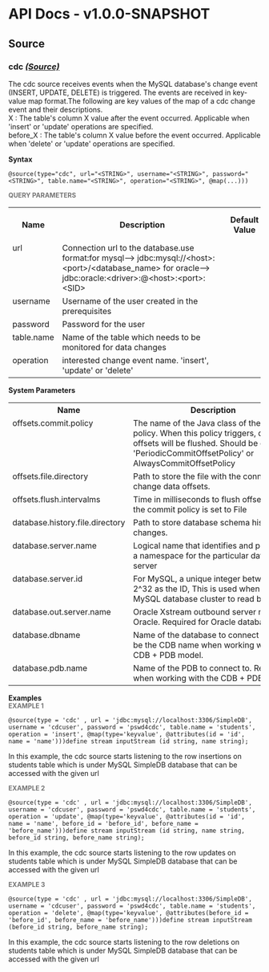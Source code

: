 # API Docs - v1.0.0-SNAPSHOT

## Source

### cdc *<a target="_blank" href="https://wso2.github.io/siddhi/documentation/siddhi-4.0/#source">(Source)</a>*

<p style="word-wrap: break-word">The cdc source receives events when the MySQL database's change event (INSERT, UPDATE, DELETE) is triggered. The events are received in key-value map format.The following are key values of the map of a cdc change event and their descriptions.<br>X : The table's column X value after the event occurred. Applicable when 'insert' or 'update' operations are specified. <br>before_X : The table's column X value before the event occurred. Applicable when 'delete' or 'update' operations are specified.<br></p>

<span id="syntax" class="md-typeset" style="display: block; font-weight: bold;">Syntax</span>
```
@source(type="cdc", url="<STRING>", username="<STRING>", password="<STRING>", table.name="<STRING>", operation="<STRING>", @map(...)))
```

<span id="query-parameters" class="md-typeset" style="display: block; color: rgba(0, 0, 0, 0.54); font-size: 12.8px; font-weight: bold;">QUERY PARAMETERS</span>
<table>
    <tr>
        <th>Name</th>
        <th style="min-width: 20em">Description</th>
        <th>Default Value</th>
        <th>Possible Data Types</th>
        <th>Optional</th>
        <th>Dynamic</th>
    </tr>
    <tr>
        <td style="vertical-align: top">url</td>
        <td style="vertical-align: top; word-wrap: break-word">Connection url to the database.use format:for mysql--&gt; jdbc:mysql://&lt;host&gt;:&lt;port&gt;/&lt;database_name&gt; for oracle--&gt; jdbc:oracle:&lt;driver&gt;:@&lt;host&gt;:&lt;port&gt;:&lt;SID&gt;</td>
        <td style="vertical-align: top"></td>
        <td style="vertical-align: top">STRING</td>
        <td style="vertical-align: top">No</td>
        <td style="vertical-align: top">No</td>
    </tr>
    <tr>
        <td style="vertical-align: top">username</td>
        <td style="vertical-align: top; word-wrap: break-word">Username of the user created in the prerequisites</td>
        <td style="vertical-align: top"></td>
        <td style="vertical-align: top">STRING</td>
        <td style="vertical-align: top">No</td>
        <td style="vertical-align: top">No</td>
    </tr>
    <tr>
        <td style="vertical-align: top">password</td>
        <td style="vertical-align: top; word-wrap: break-word">Password for the user</td>
        <td style="vertical-align: top"></td>
        <td style="vertical-align: top">STRING</td>
        <td style="vertical-align: top">No</td>
        <td style="vertical-align: top">No</td>
    </tr>
    <tr>
        <td style="vertical-align: top">table.name</td>
        <td style="vertical-align: top; word-wrap: break-word">Name of the table which needs to be monitored for data changes</td>
        <td style="vertical-align: top"></td>
        <td style="vertical-align: top">STRING</td>
        <td style="vertical-align: top">No</td>
        <td style="vertical-align: top">No</td>
    </tr>
    <tr>
        <td style="vertical-align: top">operation</td>
        <td style="vertical-align: top; word-wrap: break-word">interested change event name. 'insert', 'update' or 'delete'</td>
        <td style="vertical-align: top"></td>
        <td style="vertical-align: top">STRING</td>
        <td style="vertical-align: top">No</td>
        <td style="vertical-align: top">No</td>
    </tr>
</table>

<span id="system-parameters" class="md-typeset" style="display: block; font-weight: bold;">System Parameters</span>
<table>
    <tr>
        <th>Name</th>
        <th style="min-width: 20em">Description</th>
        <th>Default Value</th>
        <th>Possible Parameters</th>
    </tr>
    <tr>
        <td style="vertical-align: top">offsets.commit.policy</td>
        <td style="vertical-align: top; word-wrap: break-word">The name of the Java class of the commit policy. When this policy triggers, data offsets will be flushed. Should be one of 'PeriodicCommitOffsetPolicy' or AlwaysCommitOffsetPolicy</td>
        <td style="vertical-align: top">PeriodicCommitOffsetPolicy</td>
        <td style="vertical-align: top">PeriodicCommitOffsetPolicy<br>AlwaysCommitOffsetPolicy</td>
    </tr>
    <tr>
        <td style="vertical-align: top">offsets.file.directory</td>
        <td style="vertical-align: top; word-wrap: break-word">Path to store the file with the connector’s change data offsets.</td>
        <td style="vertical-align: top">{WSO2SP_HOME}/cdc/offset/<SiddhiAppName></td>
        <td style="vertical-align: top"><Any user Read/Writable directory></td>
    </tr>
    <tr>
        <td style="vertical-align: top">offsets.flush.intervalms</td>
        <td style="vertical-align: top; word-wrap: break-word">Time in milliseconds to flush offsets when the commit policy is set to File</td>
        <td style="vertical-align: top">60000</td>
        <td style="vertical-align: top"><Any non negative integer></td>
    </tr>
    <tr>
        <td style="vertical-align: top">database.history.file.directory</td>
        <td style="vertical-align: top; word-wrap: break-word">Path to store database schema history changes.</td>
        <td style="vertical-align: top">{WSO2SP_HOME}/cdc/history/<SiddhiAppName></td>
        <td style="vertical-align: top"><Any user Read/Writable directory></td>
    </tr>
    <tr>
        <td style="vertical-align: top">database.server.name</td>
        <td style="vertical-align: top; word-wrap: break-word">Logical name that identifies and provides a namespace for the particular database server</td>
        <td style="vertical-align: top">{host}_{port}</td>
        <td style="vertical-align: top"><Unique name to connect to the database cluster></td>
    </tr>
    <tr>
        <td style="vertical-align: top">database.server.id</td>
        <td style="vertical-align: top; word-wrap: break-word">For MySQL, a unique integer between 1 to 2^32 as the ID, This is used when joining MySQL database cluster to read binlog</td>
        <td style="vertical-align: top"><random integer between 5400 and 6400></td>
        <td style="vertical-align: top"><Unique server id to connect to the database cluster></td>
    </tr>
    <tr>
        <td style="vertical-align: top">database.out.server.name</td>
        <td style="vertical-align: top; word-wrap: break-word">Oracle Xstream outbound server name for Oracle. Required for Oracle database</td>
        <td style="vertical-align: top"><not applicable></td>
        <td style="vertical-align: top"><oracle's outbound server name></td>
    </tr>
    <tr>
        <td style="vertical-align: top">database.dbname</td>
        <td style="vertical-align: top; word-wrap: break-word">Name of the database to connect to. Must be the CDB name when working with the CDB + PDB model.</td>
        <td style="vertical-align: top">{sid}</td>
        <td style="vertical-align: top"><SID></td>
    </tr>
    <tr>
        <td style="vertical-align: top">database.pdb.name</td>
        <td style="vertical-align: top; word-wrap: break-word">Name of the PDB to connect to. Required when working with the CDB + PDB model.</td>
        <td style="vertical-align: top"><not applicable></td>
        <td style="vertical-align: top"><Pluggable database name></td>
    </tr>
</table>

<span id="examples" class="md-typeset" style="display: block; font-weight: bold;">Examples</span>
<span id="example-1" class="md-typeset" style="display: block; color: rgba(0, 0, 0, 0.54); font-size: 12.8px; font-weight: bold;">EXAMPLE 1</span>
```
@source(type = 'cdc' , url = 'jdbc:mysql://localhost:3306/SimpleDB', username = 'cdcuser', password = 'pswd4cdc', table.name = 'students', operation = 'insert', @map(type='keyvalue', @attributes(id = 'id', name = 'name')))define stream inputStream (id string, name string);
```
<p style="word-wrap: break-word">In this example, the cdc source starts listening to the row insertions on students table which is under MySQL SimpleDB database that can be accessed with the given url</p>

<span id="example-2" class="md-typeset" style="display: block; color: rgba(0, 0, 0, 0.54); font-size: 12.8px; font-weight: bold;">EXAMPLE 2</span>
```
@source(type = 'cdc' , url = 'jdbc:mysql://localhost:3306/SimpleDB', username = 'cdcuser', password = 'pswd4cdc', table.name = 'students', operation = 'update', @map(type='keyvalue', @attributes(id = 'id', name = 'name', before_id = 'before_id', before_name = 'before_name')))define stream inputStream (id string, name string, before_id string, before_name string);
```
<p style="word-wrap: break-word">In this example, the cdc source starts listening to the row updates on students table which is under MySQL SimpleDB database that can be accessed with the given url</p>

<span id="example-3" class="md-typeset" style="display: block; color: rgba(0, 0, 0, 0.54); font-size: 12.8px; font-weight: bold;">EXAMPLE 3</span>
```
@source(type = 'cdc' , url = 'jdbc:mysql://localhost:3306/SimpleDB', username = 'cdcuser', password = 'pswd4cdc', table.name = 'students', operation = 'delete', @map(type='keyvalue', @attributes(before_id = 'before_id', before_name = 'before_name')))define stream inputStream (before_id string, before_name string);
```
<p style="word-wrap: break-word">In this example, the cdc source starts listening to the row deletions on students table which is under MySQL SimpleDB database that can be accessed with the given url</p>


